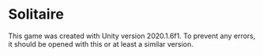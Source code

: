 # Solitaire
This game was created with Unity version 2020.1.6f1. To prevent any errors, it should be opened with this or at least a similar version.
